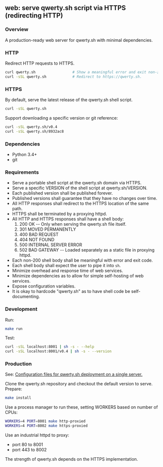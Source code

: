 ## web: serve qwerty.sh script via HTTPS (redirecting HTTP)

### Overview

A production-ready web server for qwerty.sh with minimal dependencies.


### HTTP

Redirect HTTP requests to HTTPS.

```sh
curl qwerty.sh                 # Show a meaningful error and exit non-zero.
curl -sSL qwerty.sh            # Redirect to https://qwerty.sh.
```


### HTTPS

By default, serve the latest release of the qwerty.sh shell script.

```sh
curl -sSL qwerty.sh
```

Support downloading a specific version or git reference:

```sh
curl -sSL qwerty.sh/v0.4
curl -sSL qwerty.sh/8932ac8
```


### Dependencies

* Python 3.4+
* git


### Requirements

* Serve a portable shell script at the qwerty.sh domain via HTTPS.
* Serve a specific VERSION of the shell script at qwerty.sh/VERSION.
* Each published version shall be published forever.
* Published versions shall guarantee that they have no changes over time.
* All HTTP responses shall redirect to the HTTPS location of the same path.
* HTTPS shall be terminated by a proxying httpd.
* All HTTP and HTTPS responses shall have a shell body:
  1. 200 OK -- Only when serving the qwerty.sh file itself.
  1. 301 MOVED PERMANENTLY
  1. 400 BAD REQUEST
  1. 404 NOT FOUND
  1. 500 INTERNAL SERVER ERROR
  1. 502 BAD GATEWAY -- Loaded separately as a static file in proxying httpd.
* Each non-200 shell body shall be meaningful with error and exit code.
* Each shell body shall expect the user to pipe it into `sh`.
* Minimize overhead and response time of web services.
* Minimize dependencies as to allow for simple self-hosting of web services.
* Expose configuration variables.
* It is okay to hardcode "qwerty.sh" as to have shell code be self-documenting.


### Development

Run:

```sh
make run
```

Test:

```sh
curl -sSL localhost:8001 | sh -s - --help
curl -sSL localhost:8001/v0.4 | sh -s - --version
```


### Production

See: [Configuration files for qwerty.sh deployment on a single server.][config]

Clone the qwerty.sh repository and checkout the default version to serve.
Prepare:

```sh
make install
```

Use a process manager to run these, setting WORKERS based on number of CPUs:

```sh
WORKERS=4 PORT=8001 make http-proxied
WORKERS=4 PORT=8002 make https-proxied
```

Use an industrial httpd to proxy:

* port 80 to 8001
* port 443 to 8002

The strength of qwerty.sh depends on the HTTPS implementation.


[config]: https://gist.github.com/rduplain/3727fbd58d2a0066f2f447ac094f93d7
